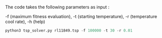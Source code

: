 The code takes the following parameters as input : 



-f (maximum fitness evaluation),  -t (starting temperature), -r (temperature cool rate), -h (help) 


```python
python3 tsp_solver.py rl11849.tsp -f 100000 -t 30 -r 0.01
```
